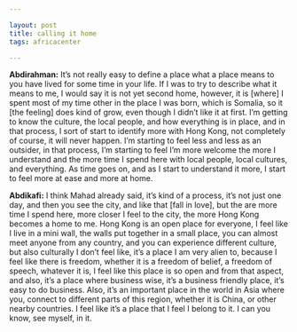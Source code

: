 ```yaml
---

layout: post
title: calling it home
tags: africacenter

---
```


**Abdirahman:** It’s not really easy to define a place what a place means to you have lived for some time in your life. If I was to try to describe what it means to me, I would say it is not yet second home, however, it is [where] I spent most of my time other in the place I was born, which is Somalia, so it [the feeling] does kind of grow, even though I didn’t like it at first. I’m getting to know the culture, the local people, and how everything is in place, and in that process, I sort of start to identify more with Hong Kong, not completely of course, it will never happen. I’m starting to feel less and less as an outsider, in that process, I’m starting to feel I’m more welcome the more I understand and the more time I spend here with local people, local cultures, and everything. As time goes on, and as I start to understand it more, I start to feel more at ease and more at home. 

**Abdikafi:** I think Mahad already said, it’s kind of a process, it’s not just one day, and then you see the city, and like that [fall in love], but the are more time I spend here, more closer I feel to the city, the more Hong Kong becomes a home to me. Hong Kong is an open place for everyone, I feel like I live in a mini wall, the walls put together in a small place, you can almost meet anyone from any country, and you can experience different culture, but also culturally I don’t feel like, it’s a place I am very alien to, because I feel like there is freedom, whether it is a freedom of belief, a freedom of speech, whatever it is, I feel like this place is so open and from that aspect, and also, it’s a place where business wise, it’s a business friendly place, it’s easy to do business. Also, it’s an important place in the world in Asia where you, connect to different parts of this region, whether it is China, or other nearby countries. I feel like it’s a place that I feel I belong to it. I can you know, see myself, in it. 

